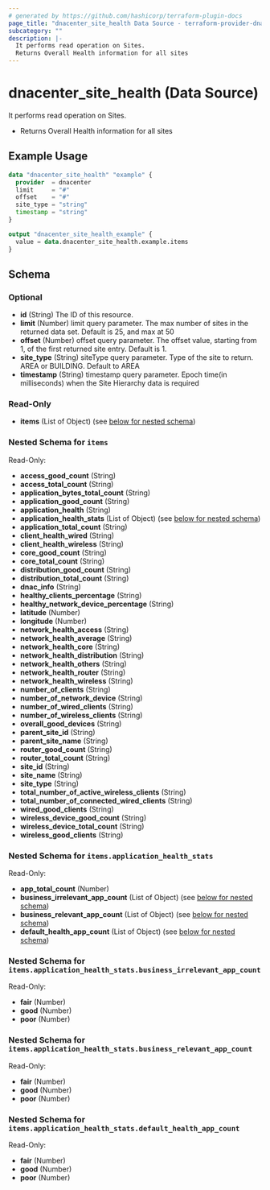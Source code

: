 ```yaml
---
# generated by https://github.com/hashicorp/terraform-plugin-docs
page_title: "dnacenter_site_health Data Source - terraform-provider-dnacenter"
subcategory: ""
description: |-
  It performs read operation on Sites.
  Returns Overall Health information for all sites
---
```


# dnacenter_site_health (Data Source)

It performs read operation on Sites.

- Returns Overall Health information for all sites

## Example Usage

```terraform
data "dnacenter_site_health" "example" {
  provider  = dnacenter
  limit     = "#"
  offset    = "#"
  site_type = "string"
  timestamp = "string"
}

output "dnacenter_site_health_example" {
  value = data.dnacenter_site_health.example.items
}
```

<!-- schema generated by tfplugindocs -->
## Schema

### Optional

- **id** (String) The ID of this resource.
- **limit** (Number) limit query parameter. The max number of sites in the returned data set.  Default is 25, and max at 50
- **offset** (Number) offset query parameter. The offset value, starting from 1, of the first returned site entry.  Default is 1.
- **site_type** (String) siteType query parameter. Type of the site to return.  AREA or BUILDING.  Default to AREA
- **timestamp** (String) timestamp query parameter. Epoch time(in milliseconds) when the Site Hierarchy data is required

### Read-Only

- **items** (List of Object) (see [below for nested schema](#nestedatt--items))

<a id="nestedatt--items"></a>
### Nested Schema for `items`

Read-Only:

- **access_good_count** (String)
- **access_total_count** (String)
- **application_bytes_total_count** (String)
- **application_good_count** (String)
- **application_health** (String)
- **application_health_stats** (List of Object) (see [below for nested schema](#nestedobjatt--items--application_health_stats))
- **application_total_count** (String)
- **client_health_wired** (String)
- **client_health_wireless** (String)
- **core_good_count** (String)
- **core_total_count** (String)
- **distribution_good_count** (String)
- **distribution_total_count** (String)
- **dnac_info** (String)
- **healthy_clients_percentage** (String)
- **healthy_network_device_percentage** (String)
- **latitude** (Number)
- **longitude** (Number)
- **network_health_access** (String)
- **network_health_average** (String)
- **network_health_core** (String)
- **network_health_distribution** (String)
- **network_health_others** (String)
- **network_health_router** (String)
- **network_health_wireless** (String)
- **number_of_clients** (String)
- **number_of_network_device** (String)
- **number_of_wired_clients** (String)
- **number_of_wireless_clients** (String)
- **overall_good_devices** (String)
- **parent_site_id** (String)
- **parent_site_name** (String)
- **router_good_count** (String)
- **router_total_count** (String)
- **site_id** (String)
- **site_name** (String)
- **site_type** (String)
- **total_number_of_active_wireless_clients** (String)
- **total_number_of_connected_wired_clients** (String)
- **wired_good_clients** (String)
- **wireless_device_good_count** (String)
- **wireless_device_total_count** (String)
- **wireless_good_clients** (String)

<a id="nestedobjatt--items--application_health_stats"></a>
### Nested Schema for `items.application_health_stats`

Read-Only:

- **app_total_count** (Number)
- **business_irrelevant_app_count** (List of Object) (see [below for nested schema](#nestedobjatt--items--application_health_stats--business_irrelevant_app_count))
- **business_relevant_app_count** (List of Object) (see [below for nested schema](#nestedobjatt--items--application_health_stats--business_relevant_app_count))
- **default_health_app_count** (List of Object) (see [below for nested schema](#nestedobjatt--items--application_health_stats--default_health_app_count))

<a id="nestedobjatt--items--application_health_stats--business_irrelevant_app_count"></a>
### Nested Schema for `items.application_health_stats.business_irrelevant_app_count`

Read-Only:

- **fair** (Number)
- **good** (Number)
- **poor** (Number)


<a id="nestedobjatt--items--application_health_stats--business_relevant_app_count"></a>
### Nested Schema for `items.application_health_stats.business_relevant_app_count`

Read-Only:

- **fair** (Number)
- **good** (Number)
- **poor** (Number)


<a id="nestedobjatt--items--application_health_stats--default_health_app_count"></a>
### Nested Schema for `items.application_health_stats.default_health_app_count`

Read-Only:

- **fair** (Number)
- **good** (Number)
- **poor** (Number)


